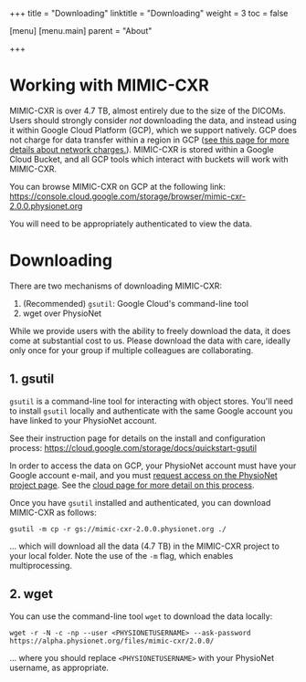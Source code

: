 +++
title = "Downloading"
linktitle = "Downloading"
weight = 3
toc = false

[menu]
  [menu.main]
    parent = "About"

+++

# Working with MIMIC-CXR

MIMIC-CXR is over 4.7 TB, almost entirely due to the size of the DICOMs.
Users should strongly consider *not* downloading the data, and instead using it within Google Cloud Platform (GCP), which we support natively.
GCP does not charge for data transfer within a region in GCP ([see this page for more details about network charges.](https://cloud.google.com/storage/pricing#network-pricing)).
MIMIC-CXR is stored within a Google Cloud Bucket, and all GCP tools which interact with buckets will work with MIMIC-CXR.

You can browse MIMIC-CXR on GCP at the following link: https://console.cloud.google.com/storage/browser/mimic-cxr-2.0.0.physionet.org

You will need to be appropriately authenticated to view the data.

# Downloading

There are two mechanisms of downloading MIMIC-CXR:

1. (Recommended) `gsutil`: Google Cloud's command-line tool
2. wget over PhysioNet

While we provide users with the ability to freely download the data, it does come at substantial cost to us.
Please download the data with care, ideally only once for your group if multiple colleagues are collaborating.

## 1. gsutil

`gsutil` is a command-line tool for interacting with object stores.
You'll need to install `gsutil` locally and authenticate with the same Google account you have linked to your PhysioNet account.

See their instruction page for details on the install and configuration process: https://cloud.google.com/storage/docs/quickstart-gsutil

In order to access the data on GCP, your PhysioNet account must have your Google account e-mail, and you must [request access on the PhysioNet project page](https://physionet.org/content/mimic-cxr/#files). See the [cloud page for more detail on this process](/about/cloud).

Once you have `gsutil` installed and authenticated, you can download MIMIC-CXR as follows:

```
gsutil -m cp -r gs://mimic-cxr-2.0.0.physionet.org ./
```

... which will download all the data (4.7 TB) in the MIMIC-CXR project to your local folder. Note the use of the `-m` flag, which enables multiprocessing.


## 2. wget

You can use the command-line tool `wget` to download the data locally:

```
wget -r -N -c -np --user <PHYSIONETUSERNAME> --ask-password https://alpha.physionet.org/files/mimic-cxr/2.0.0/
```

... where you should replace `<PHYSIONETUSERNAME>` with your PhysioNet username, as appropriate.